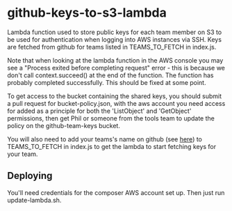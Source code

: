 github-keys-to-s3-lambda
========================
Lambda function used to store public keys for each team member on S3 to be
used for authentication when logging into AWS instances via SSH. Keys are
fetched from github for teams listed in TEAMS_TO_FETCH in index.js.

Note that when looking at the lambda function in the AWS console you may see a
"Process exited before completing request" error - this is because we don't call
context.succeed() at the end of the function. The function has probably completed
successfully. This should be fixed at some point.

To get access to the bucket containing the shared keys, you should submit a pull
request for bucket-policy.json, with the aws account you need access for added as
a principle for both the 'ListObject' and 'GetObject' permissions, then get Phil
or someone from the tools team to update the policy on the github-team-keys bucket.

You will also need to add your teams's name on github (see [here](https://github.com/orgs/guardian/teams)) to TEAMS_TO_FETCH in index.js to
get the lambda to start fetching keys for your team.

Deploying
---------
You'll need credentials for the composer AWS account set up. Then just run
update-lambda.sh.
